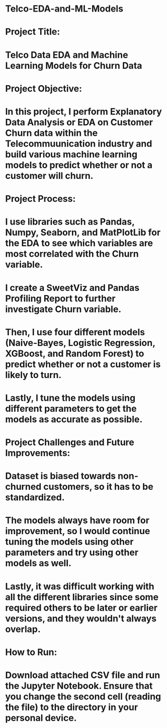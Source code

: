 # Telco-EDA-and-ML-Models
# Project Title: 
# Telco Data EDA and Machine Learning Models for Churn Data 
# Project Objective:
# In this project, I perform Explanatory Data Analysis or EDA on Customer Churn data within the Telecommuunication industry and build various machine learning models to predict whether or not a customer will churn.
# Project Process:
# I use libraries such as Pandas, Numpy, Seaborn, and MatPlotLib for the EDA to see which variables are most correlated with the Churn variable. 
# I create a SweetViz and Pandas Profiling Report to further investigate Churn variable.
# Then, I use four different models (Naive-Bayes, Logistic Regression, XGBoost, and Random Forest) to predict whether or not a customer is likely to turn.
# Lastly, I tune the models using different parameters to get the models as accurate as possible.
# Project Challenges and Future Improvements:
# Dataset is biased towards non-churned customers, so it has to be standardized.
# The models always have room for improvement, so I would continue tuning the models using other parameters and try using other models as well. 
# Lastly, it was difficult working with all the different libraries since some required others to be later or earlier versions, and they wouldn't always overlap.
# How to Run:
# Download attached CSV file and run the Jupyter Notebook. Ensure that you change the second cell (reading the file) to the directory in your personal device.

